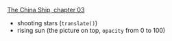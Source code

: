 [The China Ship, chapter 03](https://multimedia.scmp.com/culture/article/spanish-galleon/chapter_03.html)

- shooting stars (`translate()`)
- rising sun (the picture on top, `opacity` from 0 to 100)

